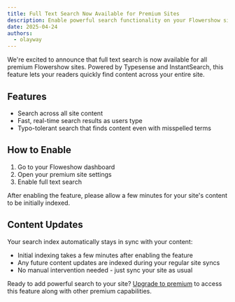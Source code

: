```yaml
---
title: Full Text Search Now Available for Premium Sites
description: Enable powerful search functionality on your Flowershow site with Typesense
date: 2025-04-24
authors:
  - olayway
---
```


We're excited to announce that full text search is now available for all premium Flowershow sites. Powered by Typesense and InstantSearch, this feature lets your readers quickly find content across your entire site.

## Features

- Search across all site content
- Fast, real-time search results as users type
- Typo-tolerant search that finds content even with misspelled terms

## How to Enable

1. Go to your Floweshow dashboard
2. Open your premium site settings
3. Enable full text search

After enabling the feature, please allow a few minutes for your site's content to be initially indexed.

## Content Updates

Your search index automatically stays in sync with your content:
- Initial indexing takes a few minutes after enabling the feature
- Any future content updates are indexed during your regular site syncs
- No manual intervention needed - just sync your site as usual

Ready to add powerful search to your site? [Upgrade to premium](/pricing) to access this feature along with other premium capabilities.